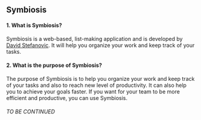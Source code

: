 ## Symbiosis

#### 1. What is Symbiosis?
Symbiosis is a web-based, list-making application and is developed by [David Stefanovic](https://github.com/davidstefanovic98).
It will help you organize your work and keep track of your tasks.


#### 2. What is the purpose of Symbiosis?
The purpose of Symbiosis is to help you organize your work and keep track of your tasks and also to reach new level of productivity.
It can also help you to achieve your goals faster. If you want for your team to be more efficient and productive, you can use Symbiosis.

###### TO BE CONTINUED

[//]: # (#### 3. Development of Symbiosis)

[//]: # ()
[//]: # (#### 4. How does Symbiosis work?)

[//]: # ()
[//]: # ()
[//]: # (#### 5. How can I use Symbiosis?)

[//]: # ()
[//]: # ()
[//]: # (#### 6. How can I contribute to Symbiosis?)


